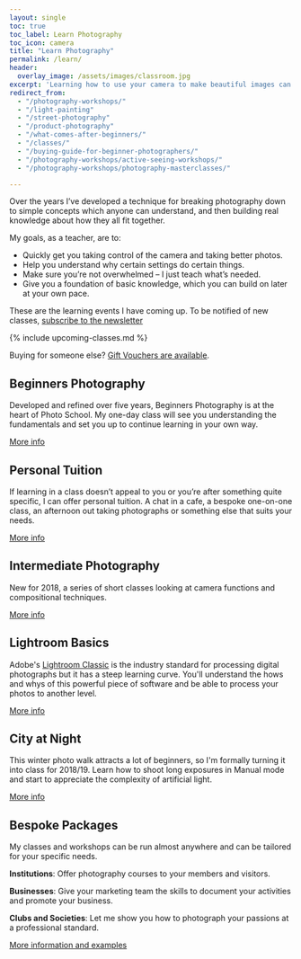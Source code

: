 ```yaml
---
layout: single
toc: true
toc_label: Learn Photography
toc_icon: camera
title: "Learn Photography"
permalink: /learn/
header:
  overlay_image: /assets/images/classroom.jpg
excerpt: 'Learning how to use your camera to make beautiful images can seem daunting. So many buttons and so much confusing jargon. Where to start?'
redirect_from: 
  - "/photography-workshops/"
  - "/light-painting"
  - "/street-photography"
  - "/product-photography"
  - "/what-comes-after-beginners/"
  - "/classes/"
  - "/buying-guide-for-beginner-photographers/"
  - "/photography-workshops/active-seeing-workshops/"
  - "/photography-workshops/photography-masterclasses/"

---
```



Over the years I’ve developed a technique for breaking photography down to simple concepts which anyone can understand, and then building real knowledge about how they all fit together.

My goals, as a teacher, are to:

* Quickly get you taking control of the camera and taking better photos.
* Help you understand why certain settings do certain things.
* Make sure you’re not overwhelmed – I just teach what’s needed.
* Give you a foundation of basic knowledge, which you can build on later at your own pace.

These are the learning events I have coming up. To be notified of new classes, [subscribe to the newsletter](/newsletter)

{% include upcoming-classes.md %}

Buying for someone else? [Gift Vouchers are available](/gift-vouchers). 

## Beginners Photography

Developed and refined over five years, Beginners Photography is at the heart of Photo School. My one-day class will see you understanding the fundamentals and set you up to continue learning in your own way. 

<a href="/beginners-photography" class="btn btn--primary">More info</a>

## Personal Tuition

If learning in a class doesn’t appeal to you or you’re after something quite specific, I can offer personal tuition. A chat in a cafe, a bespoke one-on-one class, an afternoon out taking photographs or something else that suits your needs.

<a href="/personal-tuition" class="btn btn--primary">More info</a>

## Intermediate	Photography

New for 2018, a series of short classes looking at camera functions and compositional techniques. 

<a href="/intermediate-photography" class="btn btn--primary">More info</a>

## Lightroom Basics

Adobe's [Lightroom Classic](https://www.adobe.com/uk/products/photoshop-lightroom-classic.html) is the industry standard for processing digital photographs but it has a steep learning curve. You'll understand the hows and whys of this powerful piece of software and be able to process your photos to another level.  

<a href="/lightroom" class="btn btn--primary">More info</a>


## City at Night

This winter photo walk attracts a lot of beginners, so I'm formally turning it into class for 2018/19. Learn how to shoot long exposures in Manual mode and start to appreciate the complexity of artificial light. 

<a href="/city-at-night" class="btn btn--primary">More info</a>


## Bespoke Packages

My classes and workshops can be run almost anywhere and can be tailored for your specific needs.

**Institutions**: Offer photography courses to your members and visitors.

**Businesses**: Give your marketing team the skills to document your activities and promote your business.

**Clubs and Societies**: Let me show you how to photograph your passions at a professional standard.

<a href="/bespoke-photography-workshops/" class="btn btn--primary">More information and examples</a>

